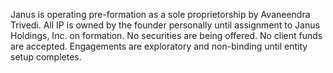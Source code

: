 Janus is operating pre-formation as a sole proprietorship by Avaneendra Trivedi.
All IP is owned by the founder personally until assignment to Janus Holdings, Inc. on formation.
No securities are being offered. No client funds are accepted.
Engagements are exploratory and non-binding until entity setup completes.
